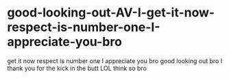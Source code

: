 # good-looking-out-AV-I-get-it-now-respect-is-number-one-I-appreciate-you-bro
 get it now respect is number one I appreciate you bro good looking out bro I thank you for the kick in the butt LOL think so bro
